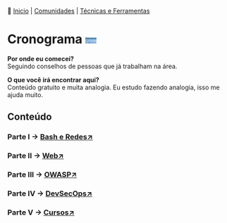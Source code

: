 👾 [Inicio](https://rayanepimentel.github.io/InfoSec-iniciante/) | [Comunidades](https://rayanepimentel.github.io/InfoSec-iniciante/site/comunidade/hall.html) | [Técnicas e Ferramentas](https://rayanepimentel.github.io/InfoSec-iniciante/site/ferramentas/ferramentas.html)


# Cronograma <img src="calen.gif" style='max-width: 5%;'>


**Por onde eu comecei?** <br>
Seguindo conselhos de pessoas que já trabalham na área.

**O que você irá encontrar aqui?** <br>
Conteúdo gratuito e muita analogia. Eu estudo fazendo analogia, isso me ajuda muito.

## Conteúdo


<h3>Parte I → <a href="https://rayanepimentel.github.io/InfoSec-iniciante/cronograma/bashRedes">Bash e Redes&#x2197;</a></h3>
<h3>Parte II → <a href="https://rayanepimentel.github.io/InfoSec-iniciante/cronograma/web">Web&#x2197;</a></h3>
<h3>Parte III →
    <a href="https://rayanepimentel.github.io/InfoSec-iniciante/OWASP/owasp.html">OWASP&#x2197;</a>
</h3>
<h3>Parte IV →
    <a href="https://rayanepimentel.github.io/InfoSec-iniciante/devSecOps/">DevSecOps&#x2197;</a>
</h3>
<h3>Parte V →
    <a href="https://rayanepimentel.github.io/InfoSec-iniciante/cursos/">Cursos&#x2197;</a>
</h3>
